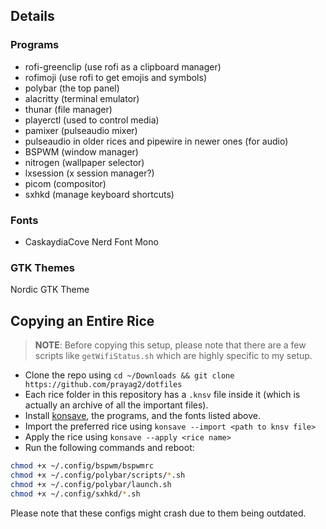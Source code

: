 ## Details
### Programs
- rofi-greenclip (use rofi as a clipboard manager)
- rofimoji (use rofi to get emojis and symbols)
- polybar (the top panel)
- alacritty (terminal emulator)
- thunar (file manager)
- playerctl (used to control media)
- pamixer (pulseaudio mixer)
- pulseaudio in older rices and pipewire in newer ones (for audio)
- BSPWM (window manager)
- nitrogen (wallpaper selector)
- lxsession (x session manager?)
- picom (compositor)
- sxhkd (manage keyboard shortcuts)
  
### Fonts
- CaskaydiaCove Nerd Font Mono
  
### GTK Themes
Nordic GTK Theme

## Copying an Entire Rice

> **NOTE**: Before copying this setup, please note that there are a few scripts like `getWifiStatus.sh` which are highly specific to my setup.
- Clone the repo using `cd ~/Downloads && git clone https://github.com/prayag2/dotfiles`
- Each rice folder in this repository has a `.knsv` file inside it (which is actually an archive of all the important files).
- Install [konsave](https://github.com/prayag2/konsave), the programs, and the fonts listed above.
- Import the preferred rice using `konsave --import <path to knsv file>` 
- Apply the rice using `konsave --apply <rice name>`
- Run the following commands and reboot:
```bash
chmod +x ~/.config/bspwm/bspwmrc
chmod +x ~/.config/polybar/scripts/*.sh
chmod +x ~/.config/polybar/launch.sh
chmod +x ~/.config/sxhkd/*.sh
```
Please note that these configs might crash due to them being outdated.